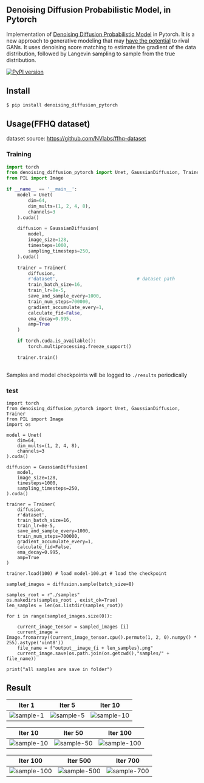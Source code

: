 ## Denoising Diffusion Probabilistic Model, in Pytorch

Implementation of <a href="https://arxiv.org/abs/2006.11239">Denoising Diffusion Probabilistic Model</a> in Pytorch. It is a new approach to generative modeling that may <a href="https://ajolicoeur.wordpress.com/the-new-contender-to-gans-score-matching-with-langevin-sampling/">have the potential</a> to rival GANs. It uses denoising score matching to estimate the gradient of the data distribution, followed by Langevin sampling to sample from the true distribution.

[![PyPI version](https://badge.fury.io/py/denoising-diffusion-pytorch.svg)](https://badge.fury.io/py/denoising-diffusion-pytorch)

## Install

```bash
$ pip install denoising_diffusion_pytorch
```

## Usage(FFHQ dataset) 

dataset source: https://github.com/NVlabs/ffhq-dataset  


### Training  
```python
import torch
from denoising_diffusion_pytorch import Unet, GaussianDiffusion, Trainer
from PIL import Image

if __name__ == '__main__':
    model = Unet(
        dim=64,
        dim_mults=(1, 2, 4, 8),
        channels=3
    ).cuda()

    diffusion = GaussianDiffusion(
        model,
        image_size=128,
        timesteps=1000,
        sampling_timesteps=250,
    ).cuda()

    trainer = Trainer(
        diffusion,
        r'dataset',                             # dataset path
        train_batch_size=16,
        train_lr=8e-5,
        save_and_sample_every=1000,
        train_num_steps=700000,
        gradient_accumulate_every=1,
        calculate_fid=False,
        ema_decay=0.995,
        amp=True
    )

    if torch.cuda.is_available():
        torch.multiprocessing.freeze_support()

    trainer.train()
    

```

Samples and model checkpoints will be logged to `./results` periodically


### test  

```python= 
import torch
from denoising_diffusion_pytorch import Unet, GaussianDiffusion, Trainer
from PIL import Image
import os

model = Unet(
	dim=64,
	dim_mults=(1, 2, 4, 8),
	channels=3
).cuda()

diffusion = GaussianDiffusion(
	model,
	image_size=128,
	timesteps=1000,
	sampling_timesteps=250,
).cuda()

trainer = Trainer(
	diffusion,
	r'dataset',
	train_batch_size=16,
	train_lr=8e-5,
	save_and_sample_every=1000,
	train_num_steps=700000,
	gradient_accumulate_every=1,
	calculate_fid=False,
	ema_decay=0.995,
	amp=True
)

trainer.load(100) # load model-100.pt # load the checkpoint

sampled_images = diffusion.sample(batch_size=8)

samples_root = r"./samples"
os.makedirs(samples_root , exist_ok=True)
len_samples = len(os.listdir(samples_root))

for i in range(sampled_images.size(0)):

	current_image_tensor = sampled_images [i]
	current_image = Image.fromarray((current_image_tensor.cpu().permute(1, 2, 0).numpy() * 255).astype('uint8'))
	file_name = f"output__image_{i + len_samples}.png"
	current_image.save(os.path.join(os.getcwd(),"samples/" + file_name))

print("all samples are save in folder")
```


## Result  

|Iter 1 |Iter 5|Iter 10
|-|-|-
![sample-1](https://hackmd.io/_uploads/HklEK5pvp.png)|![sample-5](https://hackmd.io/_uploads/ryRrqqpva.png)|![sample-10](https://hackmd.io/_uploads/SJHI95aDa.png)


|Iter 10 |Iter 50|Iter 100
|-|-|-
![sample-10](https://hackmd.io/_uploads/SJHI95aDa.png)|![sample-50](https://hackmd.io/_uploads/H1bF59aPT.png)|![sample-100](https://hackmd.io/_uploads/S1DF55awT.png)

|Iter 100 |Iter 500|Iter 700
|-|-|-
![sample-100](https://hackmd.io/_uploads/S1DF55awT.png)|![sample-500](https://hackmd.io/_uploads/Hkloq9aPa.png)|![sample-700](https://hackmd.io/_uploads/B1Ssq5TDT.png)